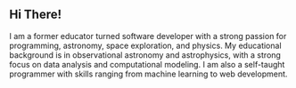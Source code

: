 ## Hi There!
I am a former educator turned software developer with a strong passion for programming, astronomy, space exploration, and physics. My educational background is in observational astronomy and astrophysics, with a strong focus on data analysis and computational modeling. I am also a self-taught programmer with skills ranging from machine learning to web development.

<!--
**joshua-a-jones/joshua-a-jones** is a ✨ _special_ ✨ repository because its `README.md` (this file) appears on your GitHub profile.

Here are some ideas to get you started:

- 🔭 I’m currently working on ...
- 🌱 I’m currently learning ...
- 👯 I’m looking to collaborate on ...
- 🤔 I’m looking for help with ...
- 💬 Ask me about ...
- 📫 How to reach me: ...
- 😄 Pronouns: ...
- ⚡ Fun fact: ...
-->
